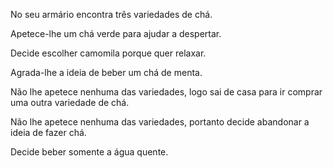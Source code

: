 No seu armário encontra três variedades de chá.

Apetece-lhe um chá verde para ajudar a despertar.

Decide escolher camomila porque quer relaxar.

Agrada-lhe a ideia de beber um chá de menta.

Não lhe apetece nenhuma das variedades, logo sai de casa para ir comprar uma outra variedade de chá.

Não lhe apetece nenhuma das variedades, portanto decide abandonar a ideia de fazer chá.

Decide beber somente a água quente.
